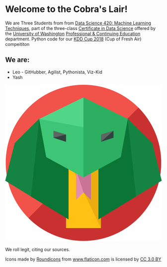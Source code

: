 # Welcome to the Cobra's Lair!
We are Three Students from from [Data Science 420: Machine Learning Techniques](https://www.pce.uw.edu/courses/data-science-machine-learning-techniques), part of the three-class [Certificate in Data Science](https://www.pce.uw.edu/certificates/data-science) offered by the [University of Washington](http://www.washington.edu/) [Professional & Continuing Education](https://www.pce.uw.edu/) department.
Python code for our [KDD Cup 2018](https://biendata.com/competition/kdd_2018/) (Cup of Fresh Air) compeititon

## We are:
- Leo  - GitHubber, Agilist, Pythonista, Viz-Kid
- Yash

![cobra icon](icons/snake.svg)

We roll legit, citing our sources.
<div>Icons made by <a href="https://www.flaticon.com/authors/roundicons" title="Roundicons">Roundicons</a> from <a href="https://www.flaticon.com/" title="Flaticon">www.flaticon.com</a> is licensed by <a href="http://creativecommons.org/licenses/by/3.0/" title="Creative Commons BY 3.0" target="_blank">CC 3.0 BY</a></div>
